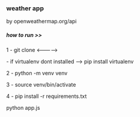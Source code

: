 <h3>weather app</h3>
<p>by openweathermap.org/api</p>

<h5>how to run >></h5>
<p>1 - git clone <-----></p>
<p>- if virtualenv dont installed -->  pip install virtualenv</p>
<p>2 - python -m venv venv</p>
<p>3 - source venv/bin/activate</p>
<p>4 - pip install -r requirements.txt</p>
<p>python app.js</p>